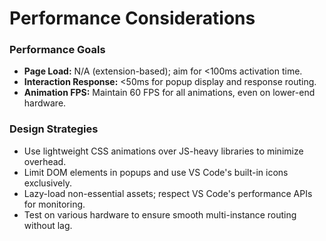 # Performance Considerations

### Performance Goals
- **Page Load:** N/A (extension-based); aim for <100ms activation time.
- **Interaction Response:** <50ms for popup display and response routing.
- **Animation FPS:** Maintain 60 FPS for all animations, even on lower-end hardware.

### Design Strategies
- Use lightweight CSS animations over JS-heavy libraries to minimize overhead.
- Limit DOM elements in popups and use VS Code's built-in icons exclusively.
- Lazy-load non-essential assets; respect VS Code's performance APIs for monitoring.
- Test on various hardware to ensure smooth multi-instance routing without lag.
